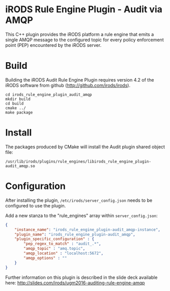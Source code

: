 # iRODS Rule Engine Plugin - Audit via AMQP

This C++ plugin provides the iRODS platform a rule engine that emits a single AMQP message to the configured topic for every policy enforcement point (PEP) encountered by the iRODS server.

# Build

Building the iRODS Audit Rule Engine Plugin requires version 4.2 of the iRODS software from github (http://github.com/irods/irods).

```
cd irods_rule_engine_plugin_audit_amqp
mkdir build
cd build
cmake ../
make package
```

# Install

The packages produced by CMake will install the Audit plugin shared object file:

`/usr/lib/irods/plugins/rule_engines/libirods_rule_engine_plugin-audit_amqp.so`

# Configuration

After installing the plugin, `/etc/irods/server_config.json` needs to be configured to use the plugin.

Add a new stanza to the "rule_engines" array within `server_config.json`:

```json
{
    "instance_name": "irods_rule_engine_plugin-audit_amqp-instance",
    "plugin_name": "irods_rule_engine_plugin-audit_amqp",
    "plugin_specific_configuration" : {
        "pep_regex_to_match" : "audit_.*",
        "amqp_topic" : "amq.topic",
        "amqp_location" : "localhost:5672",
        "amqp_options" : ""
    }
}
```

Further information on this plugin is described in the slide deck available here: http://slides.com/irods/ugm2016-auditing-rule-engine-amqp

